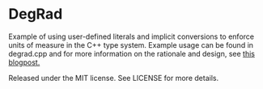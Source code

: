 DegRad
=========

Example of using user-defined literals and implicit conversions to enforce units of measure in the C++ type system.  Example usage can be found in degrad.cpp and for more information on the rationale and design, see [this blogpost.](http://grahampentheny.com/archives/106)

Released under the MIT license.  See LICENSE for more details.
